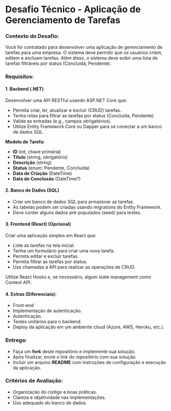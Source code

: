 # Desafio Técnico - Aplicação de Gerenciamento de Tarefas

### Contexto do Desafio:
Você foi contratado para desenvolver uma aplicação de gerenciamento de tarefas para uma empresa. O sistema deve permitir que os usuários criem, editem e excluam tarefas. Além disso, o sistema deve exibir uma lista de tarefas filtráveis por status (Concluída, Pendente).

### Requisitos:

#### 1. Backend (.NET)
Desenvolver uma API RESTful usando ASP.NET Core que:

- Permita criar, ler, atualizar e excluir (CRUD) tarefas.
- Tenha rotas para filtrar as tarefas por status (Concluída, Pendente).
- Valide as entradas (e.g., campos obrigatórios).
- Utilize Entity Framework Core ou Dapper para se conectar a um banco de dados SQL.

**Modelo de Tarefa:**

- **ID** (int, chave primária)
- **Título** (string, obrigatório)
- **Descrição** (string)
- **Status** (enum: Pendente, Concluída)
- **Data de Criação** (DateTime)
- **Data de Conclusão** (DateTime?)

#### 2. Banco de Dados (SQL)
- Criar um banco de dados SQL para armazenar as tarefas.
- As tabelas podem ser criadas usando migrations do Entity Framework.
- Deve conter alguns dados pré-populados (seed) para testes.

#### 3. Frontend (React) **(Opcional)**
Criar uma aplicação simples em React que:

- Liste as tarefas na tela inicial.
- Tenha um formulário para criar uma nova tarefa.
- Permita editar e excluir tarefas.
- Permita filtrar as tarefas por status.
- Use chamadas à API para realizar as operações de CRUD.
  
Utilize React Hooks e, se necessário, algum state management como Context API.

#### 4. Extras (Diferenciais):
- Front-end
- Implementação de autenticação.
- Autenticação.
- Testes unitários para o backend.
- Deploy da aplicação em um ambiente cloud (Azure, AWS, Heroku, etc.).

### Entrega:

- Faça um **fork** deste repositório e implemente sua solução.
- Após finalizar, envie o link do repositório com sua solução.
- Incluir um arquivo **README** com instruções de configuração e execução da aplicação.

### Critérios de Avaliação:
- Organização do código e boas práticas.
- Clareza e objetividade nas implementações.
- Uso adequado do banco de dados.
